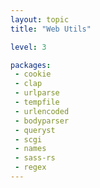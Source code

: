 ```yaml
---
layout: topic
title: "Web Utils"

level: 3

packages:
 - cookie
 - clap
 - urlparse
 - tempfile
 - urlencoded
 - bodyparser
 - queryst
 - scgi
 - names
 - sass-rs
 - regex
---
```

